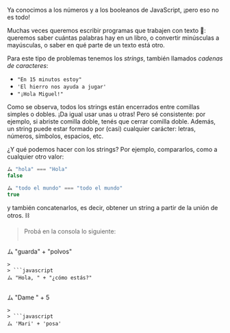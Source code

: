 Ya conocimos a los números y a los booleanos de JavaScript, ¡pero eso no es todo!

Muchas veces queremos escribir programas que trabajen con texto :page_facing_up:: queremos saber cuántas palabras hay en un libro, o convertir minúsculas a mayúsculas, o saber en qué parte de un texto está otro.

Para este tipo de problemas tenemos los _strings_, también llamados _cadenas de caracteres_:

* `"En 15 minutos estoy"`
* `'El hierro nos ayuda a jugar'`
* `"¡Hola Miguel!"`

Como se observa, todos los strings están encerrados entre comillas simples o dobles. ¡Da igual usar unas u otras! Pero sé consistente: por ejemplo, si abriste comilla doble, tenés que cerrar comilla doble. Además, un string puede estar formado por (casi) cualquier carácter: letras, números, símbolos, espacios, etc.

¿Y qué podemos hacer con los strings? Por ejemplo, compararlos, como a cualquier otro valor:

```javascript
ム "hola" === "Hola"
false

ム "todo el mundo" === "todo el mundo"
true
```

y también concatenarlos, es decir, obtener un string a partir de la unión de otros. :chains:

> Probá en la consola lo siguiente:
>
> ```javascript
ム "guarda" + "polvos"
```
>
> ```javascript
ム "Hola, " + "¿cómo estás?"
```
>
> ```javascript
ム "Dame " + 5
```
>
> ```javascript
ム 'Mari' + 'posa'
```